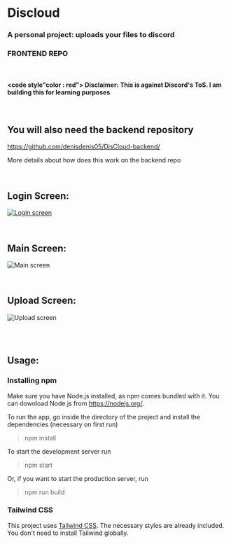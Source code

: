 # Discloud
### A personal project: uploads your files to discord
### FRONTEND REPO
<br>

#### <code style"color : red"> Disclaimer: This is against Discord's ToS. I am building this for learning purposes </code>

<br>

## You will also need the backend repository
https://github.com/denisdenis05/DisCloud-backend/

More details about how does this work on the backend repo

<br>

## Login Screen:
[![Login screen](https://imgur.com/HX367ro.png)]()

<br>

## Main Screen:
![Main screen](https://imgur.com/JvV79HU.png)

<br>

## Upload Screen:
![Upload screen](https://imgur.com/uGyyEQH.png)

<br>
<br>

## Usage:

### Installing npm
Make sure you have Node.js installed, as npm comes bundled with it. You can download Node.js from https://nodejs.org/.

To run the app, go inside the directory of the project and install the dependencies (necessary on first run)

> npm install

To start the development server run
> npm start

Or, if you want to start the production server, run
> npm run build

### Tailwind CSS

This project uses [Tailwind CSS](https://tailwindcss.com/). The necessary styles are already included. You don't need to install Tailwind globally.
